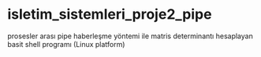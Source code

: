 # isletim_sistemleri_proje2_pipe
prosesler arası pipe haberleşme yöntemi ile matris determinantı hesaplayan basit shell programı (Linux platform)
